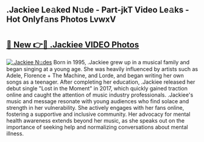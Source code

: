## .Jackiee Le𝚊ked N𝚞de - Part-jkT Video Le𝚊ks - Hot Onlyf𝚊ns Photos LvwxV

# <h2><a href="http://ab83122.deff.icu/?id=.Jackiee">🔗 New 👉🔴 .Jackiee VIDEO Photos</a></h2>

[![.Jackiee N𝚞des](https://i.imgur.com/rIISA9y.gif)](http://ab83122.deff.icu/?id=.Jackiee)
Born in 1995, .Jackiee grew up in a musical family and began singing at a young age. She was heavily influenced by artists such as Adele, Florence + The Machine, and Lorde, and began writing her own songs as a teenager. After completing her education, .Jackiee released her debut single "Lost in the Moment" in 2017, which quickly gained traction online and caught the attention of music industry professionals. .Jackiee's music and message resonate with young audiences who find solace and strength in her vulnerability. She actively engages with her fans online, fostering a supportive and inclusive community. Her advocacy for mental health awareness extends beyond her music, as she speaks out on the importance of seeking help and normalizing conversations about mental illness.
